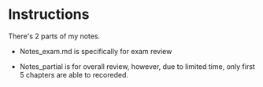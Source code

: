 # Instructions

There's 2 parts of my notes.

* Notes_exam.md is specifically for exam review

* Notes_partial is for overall review, however, due to limited time, only first  5 chapters are able to recoreded.